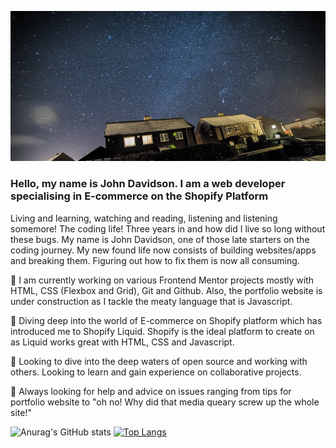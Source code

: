 ![bridge](https://github.com/John-Davidson-8/John-Davidson-8/blob/main/barvas-crop.jpeg)

### Hello, my name is John Davidson. I am a web developer specialising in E-commerce on the Shopify Platform

Living and learning, watching and reading, listening and listening somemore! The coding life! Three years in and how did I live so long without these bugs. My name is John Davidson, one of those late starters on the coding journey. My new found life now consists of building websites/apps and breaking them. Figuring out how to fix them is now all consuming. 
    

🔭 I am currently working on various Frontend Mentor projects mostly with HTML, CSS (Flexbox and Grid), Git and Github. Also, the portfolio website is under construction as I tackle the meaty language that is Javascript. 

🌱 Diving deep into the world of E-commerce on Shopify platform which has introduced me to Shopify Liquid. Shopify is the ideal platform to create on as Liquid works great with HTML, CSS and Javascript. 

👯 Looking to dive into the deep waters of open source and working with others. Looking to learn and gain experience on collaborative projects. 

🤔 Always looking for help and advice on issues ranging from tips for portfolio website to "oh no! Why did that media queary screw up the whole site!"

![Anurag's GitHub stats](https://github-readme-stats.vercel.app/api?username=John-Davidson-8&show_icons=true&theme=transparent)
[![Top Langs](https://github-readme-stats.vercel.app/api/top-langs/?username=John-Davidson-8)](https://github.com/anuraghazra/github-readme-stats)
